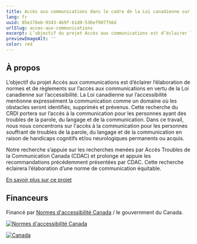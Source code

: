 ```yaml
---
title: Accès aux communications dans le cadre de la Loi canadienne sur l’accessibilité
lang: fr
uuid: 05e178eb-9343-4b9f-b1d0-536ef907756d
urlSlug: acces-aux-communications
excerpt: L’objectif du projet Accès aux communications est d’éclairer l’élaboration de normes et de règlements sur l’accès aux communications en vertu de la Loi canadienne sur l’accessibilité.
previewImageAlt: ''
color: red
---
```

## À propos

L’objectif du projet Accès aux communications est d’éclairer l’élaboration de normes et de règlements sur l’accès aux communications en vertu de la Loi canadienne sur l’accessibilité. La Loi canadienne sur l’accessibilité mentionne expressément la communication comme un domaine où les obstacles seront identifiés, supprimés et prévenus. Cette recherche du CRDI portera sur l’accès à la communication pour les personnes ayant des troubles de la parole, du langage et de la communication. Dans ce travail, nous nous concentrons sur l'accès à la communication pour les personnes souffrant de troubles de la parole, du langage et de la communication en raison de handicaps cognitifs et/ou neurologiques permanents ou acquis.

Notre recherche s’appuie sur les recherches menées par Accès Troubles de la Communication Canada (CDAC) et prolonge et appuie les recommandations précédemment présentées par CDAC. Cette recherche éclairera l’élaboration d’une norme de communication équitable.

[En savoir plus sur ce projet](https://idrc.ocadu.ca/projects/communication-access-within-the-accessible-canada-act/)

## Financeurs

Financé par [Normes d'accessibilité Canada](https://accessibilite.canada.ca) / le gouvernment du Canada.

[![Normes d'accessibilité Canada](/assets/uploads/asc.png)](https://accessibilite.canada.ca/)

[![Canada](/assets/uploads/canada.svg)](https://www.canada.ca/fr.html)
